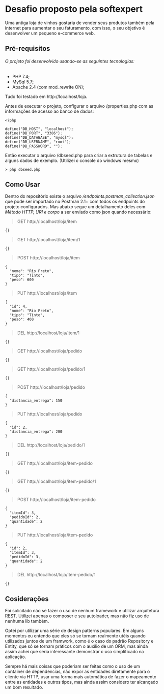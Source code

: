 # Desafio proposto pela softexpert

Uma antiga loja de vinhos gostaria de vender seus produtos também pela internet para aumentar o seu faturamento, com isso, o seu objetivo é desenvolver um pequeno e-commerce web.

## Pré-requisitos

###### O projeto foi desenvolvido usando-se as seguintes tecnologias:

- PHP 7.4;
- MySql 5.7;
- Apache 2.4 (com mod_rewrite ON);

Tudo foi testado em http://localhost/loja.

Antes de executar o projeto, configurar o arquivo /properties.php com as informações de acesso ao banco de dados:
```
<?php

define("DB_HOST", "localhost");
define("DB_PORT", "3306");
define("DB_DATABASE", "mysql");
define("DB_USERNAME", "root");
define("DB_PASSWORD", "");
```

Então executar o arquivo /dbseed.php para criar a extrutura de tabelas e alguns dados de exemplo. (Utilizei o console do windows mesmo)
```
> php dbseed.php
```

## Como Usar

Dentro do repositório existe o arquivo */endpoints.postman_collection.json* que pode ser importado no Postman 2.1+ com todos os endpoints do projeto configurados. Mas abaixo segue um detalhamento deles com *Método HTTP, URI e corpo* a ser enviado como json quando necessário:

> GET http://localhost/loja/item
```
{}
```

> GET http://localhost/loja/item/1
```
{}
```
> POST http://localhost/loja/item
```
{
  "nome": "Rio Preto",
  "tipo": "Tinto",
  "peso": 600
}
```
> PUT http://localhost/loja/item
```
{
  "id": 4,
  "nome": "Rio Preto",
  "tipo": "Tinto",
  "peso": 400
}
```
> DEL http://localhost/loja/item/1
```
{}
```

> GET http://localhost/loja/pedido
```
{}
```

> GET http://localhost/loja/pedido/1
```
{}
```

> POST http://localhost/loja/pedido
```
{
  "distancia_entrega": 150
}
```
> PUT http://localhost/loja/pedido
```
{
  "id": 2,
  "distancia_entrega": 200
}
```
> DEL http://localhost/loja/pedido/1
```
{}
```

> GET http://localhost/loja/item-pedido
```
{}
```

> GET http://localhost/loja/item-pedido/1
```
{}
```

> POST http://localhost/loja/item-pedido
```
{
  "itemId": 3,
  "pedidoId": 2,
  "quantidade": 2
}
```
> PUT http://localhost/loja/item-pedido
```
{
  "id": 2,
  "itemId": 3,
  "pedidoId": 3,
  "quantidade": 2
}
```
> DEL http://localhost/loja/item-pedido/1
```
{}
```

## Cosiderações

Foi solicitado não se fazer o uso de nenhum framework e utilizar arquitetura REST.
Utilizei apenas o composer e seu autoloader, mas não fiz uso de nenhuma lib também.

Optei por utilizar uma série de design patterns populares. Em alguns momentos eu entendo que eles só se tornam realmente utéis quando utilizados juntos de um framwork, como é o caso do padrão Repository e Entity, que só se tornam práticos com o auxílio de um ORM, mas ainda assim achei que seria interessante demonstrar o uso simplificado na aplicação.

Sempre há mais coisas que poderiam ser feitas como o uso de um container de dependencias, não expor as entidades diretamente para o cliente via HTTP, usar uma forma mais automática de fazer o mapeamento entre as entidades e outros tipos, mas ainda assim considero ter alcançado um bom resultado.
